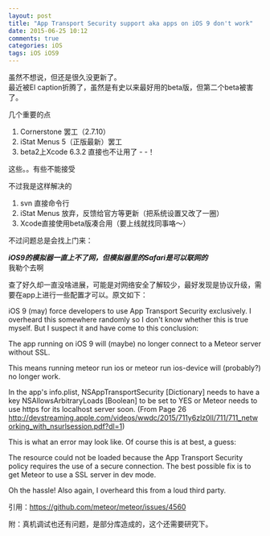 ```yaml
---
layout: post
title: "App Transport Security support aka apps on iOS 9 don't work"
date: 2015-06-25 10:12
comments: true
categories: iOS
tags: iOS iOS9
---
```


虽然不想说，但还是很久没更新了。<br>
最近被El caption折腾了，虽然是有史以来最好用的beta版，但第二个beta被害了。

几个重要的点   
1. Cornerstone 罢工（2.7.10）   
2. iStat Menus 5（正版最新）罢工   
3. beta2上Xcode 6.3.2 直接也不让用了 - -！   

这些。。有些不能接受

不过我是这样解决的    
1. svn 直接命令行    
2. iStat Menus 放弃，反馈给官方等更新（把系统设置又改了一圈）    
3. Xcode直接使用beta版凑合用（要上线就找同事咯～）    

不过问题总是会找上门来：

__*iOS9的模拟器一直上不了网，但模拟器里的Safari是可以联网的*__    
我勒个去啊

查了好久却一直没啥进展，可能是对网络安全了解较少，最好发现是协议升级，需要在app上进行一些配置才可以。原文如下：
>
iOS 9 (may) force developers to use App Transport Security exclusively. I overheard this somewhere randomly so I don't know whether this is true myself. But I suspect it and have come to this conclusion:
>
The app running on iOS 9 will (maybe) no longer connect to a Meteor server without SSL.
>
This means running meteor run ios or meteor run ios-device will (probably?) no longer work.
>
In the app's info.plist, NSAppTransportSecurity [Dictionary] needs to have a key NSAllowsArbitraryLoads [Boolean] to be set to YES or Meteor needs to use https for its localhost server soon. (From Page 26 http://devstreaming.apple.com/videos/wwdc/2015/711y6zlz0ll/711/711_networking_with_nsurlsession.pdf?dl=1)
>
This is what an error may look like. Of course this is at best, a guess:
>
The resource could not be loaded because the App Transport Security policy requires the use of a secure connection.
The best possible fix is to get Meteor to use a SSL server in dev mode.
>
Oh the hassle! Also again, I overheard this from a loud third party.

引用：<https://github.com/meteor/meteor/issues/4560>

附：真机调试也还有问题，是部分库造成的，这个还需要研究下。